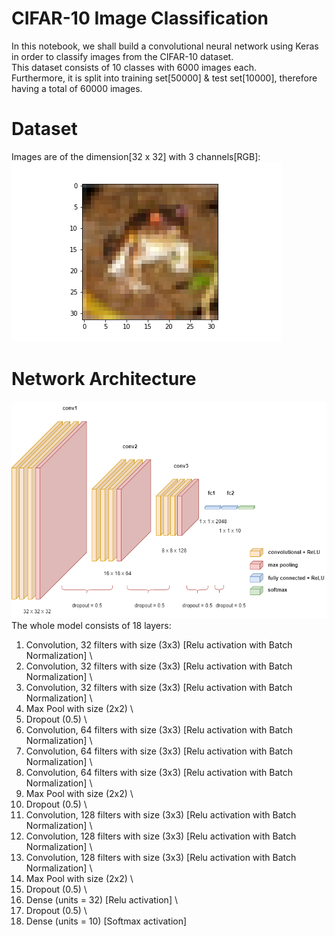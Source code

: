 # CIFAR-10 Image Classification
In this notebook, we shall build a convolutional neural network using Keras in order to classify images from the CIFAR-10 dataset. \
This dataset consists of 10 classes with 6000 images each. \
Furthermore, it is split into training set[50000] & test set[10000], therefore having a total of 60000 images. 

# Dataset
Images are of the dimension[32 x 32] with 3 channels[RGB]: \
![alt text](https://github.com/kwquan/CIFAR-10/blob/main/sample.png)

# Network Architecture
![alt text](https://github.com/kwquan/CIFAR-10/blob/main/cifar_10_nn.drawio.png)
The whole model consists of 18 layers:
1) Convolution, 32 filters with size (3x3) [Relu activation with Batch Normalization] \
2) Convolution, 32 filters with size (3x3) [Relu activation with Batch Normalization] \
3) Convolution, 32 filters with size (3x3) [Relu activation with Batch Normalization] \
4) Max Pool with size (2x2) \
5) Dropout (0.5) \
6) Convolution, 64 filters with size (3x3) [Relu activation with Batch Normalization] \
7) Convolution, 64 filters with size (3x3) [Relu activation with Batch Normalization] \
8) Convolution, 64 filters with size (3x3) [Relu activation with Batch Normalization] \
9) Max Pool with size (2x2) \
10) Dropout (0.5) \
11) Convolution, 128 filters with size (3x3) [Relu activation with Batch Normalization] \
12) Convolution, 128 filters with size (3x3) [Relu activation with Batch Normalization] \
13) Convolution, 128 filters with size (3x3) [Relu activation with Batch Normalization] \
14) Max Pool with size (2x2) \
15) Dropout (0.5) \
16) Dense (units = 32) [Relu activation] \
17) Dropout (0.5) \
18) Dense (units = 10) [Softmax activation]
 

